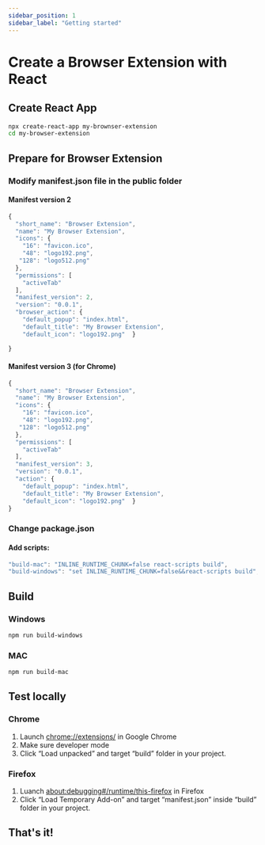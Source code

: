 ```yaml
---
sidebar_position: 1
sidebar_label: "Getting started"
---
```


# Create a Browser Extension with React

## Create React App

```bash
npx create-react-app my-brownser-extension
cd my-browser-extension
```

## Prepare for Browser Extension

### Modify manifest.json file in the public folder

####  Manifest version 2

```javascript
{
  "short_name": "Browser Extension",
  "name": "My Browser Extension",
  "icons": {
    "16": "favicon.ico",
    "48": "logo192.png",
   "128": "logo512.png"
  },
  "permissions": [
    "activeTab"
  ],
  "manifest_version": 2,
  "version": "0.0.1",
  "browser_action": {
    "default_popup": "index.html",
    "default_title": "My Browser Extension",
    "default_icon": "logo192.png"  }

}
```
####  Manifest version 3 (for Chrome)

```javascript
{
  "short_name": "Browser Extension",
  "name": "My Browser Extension",
  "icons": {
    "16": "favicon.ico",
    "48": "logo192.png",
   "128": "logo512.png"
  },
  "permissions": [
    "activeTab"
  ],
  "manifest_version": 3,
  "version": "0.0.1",
  "action": {
    "default_popup": "index.html",
    "default_title": "My Browser Extension",
    "default_icon": "logo192.png"  }
}
```
### Change package.json

#### Add scripts:

```javascript
"build-mac": "INLINE_RUNTIME_CHUNK=false react-scripts build",
"build-windows": "set INLINE_RUNTIME_CHUNK=false&&react-scripts build",
```

## Build

### Windows

```bash
npm run build-windows
```

### MAC

```bash
npm run build-mac
```

## Test locally

### Chrome

1. Launch [chrome://extensions/](chrome://extensions/) in Google Chrome
2. Make sure developer mode
3. Click “Load unpacked” and target “build” folder in your project.

### Firefox

1. Luanch [about:debugging#/runtime/this-firefox](about:debugging#/runtime/this-firefox) in Firefox
2. Click “Load Temporary Add-on” and target “manifest.json” inside “build” folder in your project.

## That's it!
